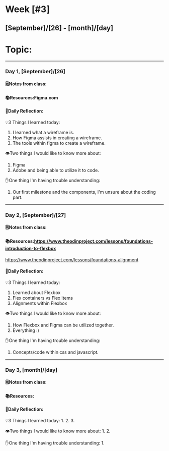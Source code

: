 # Week [#3]
## [September]/[26] - [month]/[day]

# Topic:

___

### Day 1, [September]/[26]

#### 🗒️Notes from class:

#### 📚Resources:Figma.com  


#### 💭Daily Reflection:

💡3 Things I learned today:
1. I learned what a wireframe is.
2. How Figma assists in creating a wireframe. 
3. The tools within figma to create a wireframe. 

👁️Two things I would like to know more about:
1. Figma    
2. Adobe and being able to utilize it to code. 

✋One thing I'm having trouble understanding:
1. Our first milestone and the components, I'm unsure about the coding part. 


___

### Day 2, [September]/[27] 

#### 🗒️Notes from class:

#### 📚Resources:https://www.theodinproject.com/lessons/foundations-introduction-to-flexbox

https://www.theodinproject.com/lessons/foundations-alignment

#### 💭Daily Reflection:

💡3 Things I learned today:
1. Learned about Flexbox
2. Flex containers vs Flex Items
3. Alignments within Flexbox

👁️Two things I would like to know more about:
1. How Flexbox and Figma can be utilized together.
2. Everything :)

✋One thing I'm having trouble understanding:
1. Concepts/code within css and javascript. 

___

### Day 3, [month]/[day]
#### 🗒️Notes from class:

#### 📚Resources:


#### 💭Daily Reflection:

💡3 Things I learned today:
1. 
2. 
3. 

👁️Two things I would like to know more about:
1. 
2. 

✋One thing I'm having trouble understanding:
1. 
 

